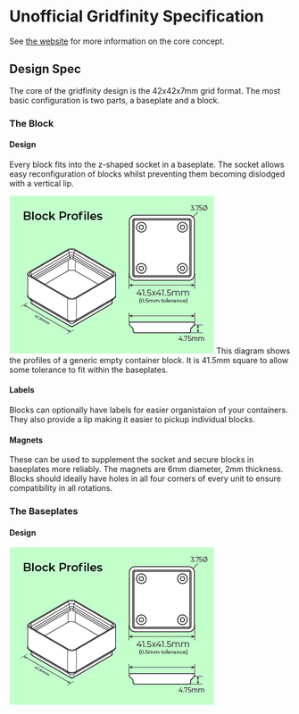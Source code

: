 # Unofficial Gridfinity Specification
See [the website](https://gridfinity.xyz/) for more information on the core concept.

## Design Spec

The core of the gridfinity design is the 42x42x7mm grid format. The most basic configuration is two parts, a baseplate and a block.

### The Block
#### Design
Every block fits into the z-shaped socket in a baseplate. The socket allows easy reconfiguration of blocks whilst preventing them becoming dislodged with a vertical lip.

![Block Profiles Image](images/diagram-profiles-blocks.jpeg)
This diagram shows the profiles of a generic empty container block.
It is 41.5mm square to allow some tolerance to fit within the baseplates.

#### Labels
Blocks can optionally have labels for easier organistaion of your containers. They also provide a lip making it easier to pickup individual blocks.

#### Magnets
These can be used to supplement the socket and secure blocks in baseplates more reliably.
The magnets are 6mm diameter, 2mm thickness. Blocks should ideally have holes in all four corners of every unit to ensure compatibility in all rotations.

### The Baseplates
#### Design
![Baseplate Profiles Image](images/diagram-profiles-blocks.jpeg)


